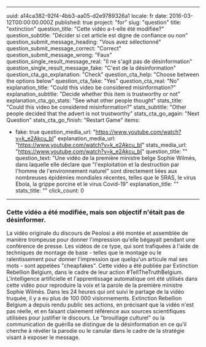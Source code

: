 
---
uuid: a14ca382-92f4-4bb3-aa05-d2e9789326a1
locale: fr
date: 2016-03-12T00:00:00.000Z
published: true
project: "for"
slug: "question"
title: "extinction"
question_title: "Cette vidéo a-t-elle été modifiée?"
question_subtitle: "Décider si cet article est digne de confiance ou non"
question_submit_message_heading: "Vous avez sélectionné"
question_submit_message_correct: "Correct"
question_submit_message_wrong: "Faux"
question_single_result_message_real: "Il ne s'agit pas de désinformation"
question_single_result_message_fake: "C'est de la désinformation"
question_cta_go_explanation: "Check"
question_cta_help: "Choose between the options below"
question_cta_fake: "Yes"
question_cta_real: "No"
explanation_title: "Could this video be considered misinformation?"
explanation_subtitle: "Decide whether this item is trustworthy or not"
explanation_cta_go_stats: "See what other people thought"
stats_title: "Could this video be considered misinformation?"
stats_subtitle: "Other people decided that the advert is not trustworthy"
stats_cta_go_again: "Next Question"
stats_cta_go_finish: "Restart Game"
items:
  - fake: true
    question_media_url: "https://www.youtube.com/watch?v=k_e2Akcu_bI"
    explanation_media_url: "https://www.youtube.com/watch?v=k_e2Akcu_bI"
    stats_media_url: "https://www.youtube.com/watch?v=k_e2Akcu_bI"
    question_title: ""
    question_text: "Une vidéo de la première ministre belge Sophie Wilmès, dans laquelle elle déclare que "l'exploitation et la destruction par l'homme de l'environnement naturel" sont directement liées aux nombreuses épidémies mondiales récentes, telles que le SRAS, le virus Ebola, la grippe porcine et le virus Covid-19"
    explanation_title: ""
    stats_title: ""
    click_count: 0
---
### Cette vidéo a été modifiée, mais son objectif n'était pas de désinformer. 

La vidéo originale du discours de Peolosi a été montée et assemblée de manière trompeuse pour donner l'impression qu'elle bégayait pendant une conférence de presse. Les vidéos de ce type, qui sont trafiquées à l'aide de techniques de montage de base - telles que le montage ou le ralentissement pour donner l'impression que quelqu'un articule mal ses mots - sont appelées "cheapfakes".
Cette vidéo a été publiée par Extinction Rebellion Belgium, dans le cadre de leur action #TellTheTruthBelgium. L'intelligence artificielle et l'apprentissage automatique ont été utilisés dans cette vidéo pour reproduire la voix et la parole de la première ministre Sophie Wilmès. Dans les 24 heures qui ont suivi le partage de la vidéo truquée, il y a eu plus de 100 000 visionnements. Extinction Rebellion Belgium a depuis rendu public ses actions, en précisant que la vidéo n'est pas réelle, et en faisant clairement référence aux sources scientifiques utilisées pour justifier le discours. 
Le "brouillage culturel" ou la communication de guérilla se distingue de la désinformation en ce qu'il cherche à révéler la parodie ou le canular dans le cadre de la stratégie visant à exposer le message.
